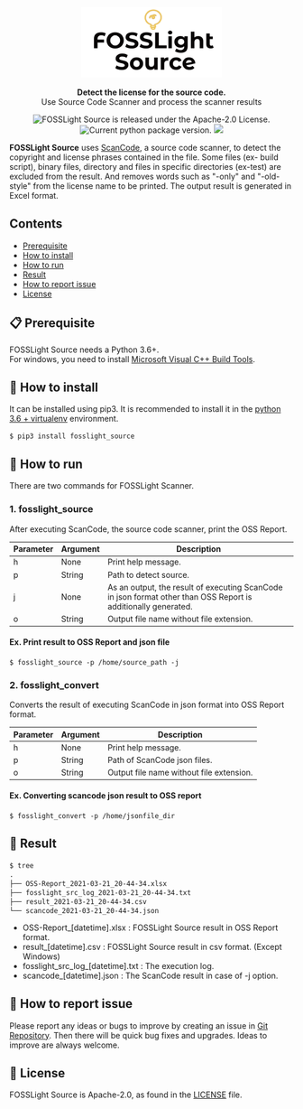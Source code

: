 <p align="center">
  <a href="https://github.com/fosslight/fosslight_source">
    <img alt="fosslight" src="https://github.com/fosslight/fosslight_source/blob/main/docs/img/fosslight_source.png">
  </a>
</p>
<p align="center">
  <strong>Detect the license for the source code.</strong><br>
  Use Source Code Scanner and process the scanner results
</p>

<p align="center">
    <img src="https://img.shields.io/pypi/l/fosslight_source" alt="FOSSLight Source is released under the Apache-2.0 License." />
    <img src="https://img.shields.io/pypi/v/fosslight_source" alt="Current python package version." />
    <img src="https://img.shields.io/pypi/pyversions/fosslight_source" />
</p>

**FOSSLight Source** uses [ScanCode][sc], a source code scanner, to detect the copyright and license phrases contained in the file. Some files (ex- build script), binary files, directory and files in specific directories (ex-test) are excluded from the result. And removes words such as "-only" and "-old-style" from the license name to be printed. The output result is generated in Excel format.

[sc]: https://github.com/nexB/scancode-toolkit

## Contents

- [Prerequisite](#-prerequisite)
- [How to install](#-how-to-install)
- [How to run](#-how-to-run)
- [Result](#-result)
- [How to report issue](#-how-to-report-issue)
- [License](#-license)


## 📋 Prerequisite

FOSSLight Source needs a Python 3.6+.    
For windows, you need to install [Microsoft Visual C++ Build Tools][ms_build].

[ms_build]: https://visualstudio.microsoft.com/vs/older-downloads/

## 🎉 How to install

It can be installed using pip3. It is recommended to install it in the [python 3.6 + virtualenv](https://github.com/fosslight/fosslight_source/blob/main/docs/Guide_virtualenv.md) environment.

```
$ pip3 install fosslight_source
```

## 🚀 How to run

There are two commands for FOSSLight Scanner. 

### 1. fosslight_source
After executing ScanCode, the source code scanner, print the OSS Report.

| Parameter  | Argument | Description |
| ------------- | ------------- | ------------- |
| h | None | Print help message. | 
| p | String | Path to detect source. | 
| j | None | As an output, the result of executing ScanCode in json format other than OSS Report is additionally generated. | 
| o | String | Output file name without file extension. | 

#### Ex. Print result to OSS Report and json file
```
$ fosslight_source -p /home/source_path -j
```

### 2. fosslight_convert
Converts the result of executing ScanCode in json format into OSS Report format.  

| Parameter  | Argument | Description |
| ------------- | ------------- | ------------- |
| h | None | Print help message. | 
| p | String | Path of ScanCode json files. | 
| o | String | Output file name without file extension. | 

#### Ex. Converting scancode json result to OSS report
```
$ fosslight_convert -p /home/jsonfile_dir
```

## 📁 Result

```
$ tree
.
├── OSS-Report_2021-03-21_20-44-34.xlsx
├── fosslight_src_log_2021-03-21_20-44-34.txt
├── result_2021-03-21_20-44-34.csv
└── scancode_2021-03-21_20-44-34.json

```
- OSS-Report_[datetime].xlsx : FOSSLight Source result in OSS Report format.
- result_[datetime].csv : FOSSLight Source result in csv format. (Except Windows)
- fosslight_src_log_[datetime].txt : The execution log.
- scancode_[datetime].json : The ScanCode result in case of -j option.


## 👏 How to report issue

Please report any ideas or bugs to improve by creating an issue in [Git Repository][repo]. Then there will be quick bug fixes and upgrades. Ideas to improve are always welcome.

[repo]: https://github.com/fosslight/fosslight_source/issues

## 📄 License

FOSSLight Source is Apache-2.0, as found in the [LICENSE][l] file.

[l]: https://github.com/fosslight/fosslight_source/blob/main/LICENSE
